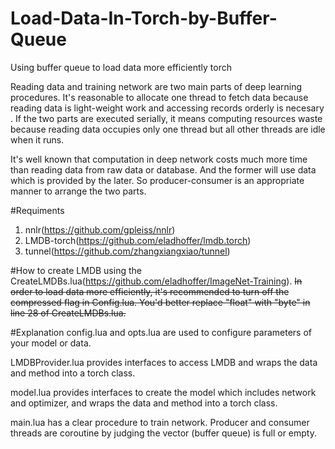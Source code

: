 # Load-Data-In-Torch-by-Buffer-Queue
Using buffer queue to load data  more efficiently torch

Reading data and training network are two main parts of deep learning procedures. It's reasonable to allocate one thread to fetch data because reading data is light-weight work and accessing records orderly is necesary . If the two parts are executed serially, it means computing resources waste because reading data occupies only one thread but all other threads are idle when it runs. 

It's well known that computation in deep network costs much more time than reading data from raw data or database. And the former will use data which is provided by the later. So producer-consumer is an appropriate manner to arrange the two parts.

#Requiments
1. nnlr(https://github.com/gpleiss/nnlr)
2. LMDB-torch(https://github.com/eladhoffer/lmdb.torch)
3. tunnel(https://github.com/zhangxiangxiao/tunnel)

#How to create LMDB
using the CreateLMDBs.lua(https://github.com/eladhoffer/ImageNet-Training). ~~In order to load data more efficiently, it's recommended to turn off the compressed flag in Config.lua. You'd better replace "float" with "byte" in line 28 of CreateLMDBs.lua.~~

#Explanation
config.lua and opts.lua are used to configure parameters of your model or data.

LMDBProvider.lua provides interfaces to access LMDB and wraps the data and method into a torch class.

model.lua provides interfaces to create the model which includes network and optimizer, and wraps the data and method into a torch class.

main.lua has a clear procedure to train network. Producer and consumer threads are coroutine by judging the vector (buffer queue) is full or empty.

  

